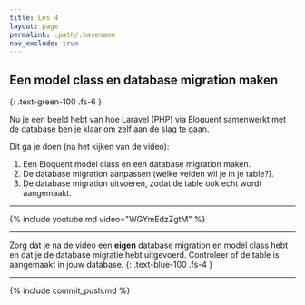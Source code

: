 ```yaml
---
title: Les 4 
layout: page 
permalink: :path/:basename 
nav_exclude: true
---
```


## Een model class en database migration maken
{: .text-green-100 .fs-6 }

Nu je een beeld hebt van hoe Laravel (PHP) via Eloquent samenwerkt met de database ben je klaar om zelf aan de slag te gaan.

Dit ga je doen (na het kijken van de video):

1. Een Eloquent model class en een database migration maken.
2. De database migration aanpassen (welke velden wil je in je table?).
3. De database migration uitvoeren, zodat de table ook echt wordt aangemaakt.

---

{% include youtube.md video="WGYmEdzZgtM" %}

---

Zorg dat je na de video een **eigen** database migration en model class hebt en dat je de database migratie hebt uitgevoerd.
Controleer of de table is aangemaakt in jouw database.
{: .text-blue-100 .fs-4 }

---

{% include commit_push.md %}


